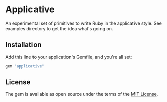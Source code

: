 # Applicative

An experimental set of primitives to write Ruby in the applicative style. See examples directory to get the idea what's going on.

## Installation

Add this line to your application's Gemfile, and you're all set:

```ruby
gem "applicative"
```

## License

The gem is available as open source under the terms of the [MIT License](https://opensource.org/licenses/MIT).
